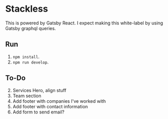 # Stackless

This is powered by Gatsby React. I expect making this white-label by using Gatsby graphql queries.

## Run

1. `npm install`.
2. `npm run develop`.

## To-Do

2. Services Hero, align stuff
3. Team section
4. Add footer with companies I've worked with
5. Add footer with contact information
6. Add form to send email?
